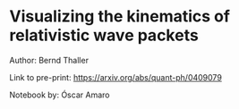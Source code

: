 # Visualizing the kinematics of relativistic wave packets

Author: Bernd Thaller

Link to pre-print: https://arxiv.org/abs/quant-ph/0409079

Notebook by: Óscar Amaro
